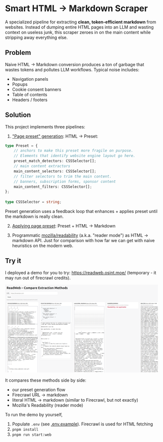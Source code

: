 # Smart HTML → Markdown Scraper

A specialized pipeline for extracting **clean, token-efficient markdown** from websites.
Instead of dumping entire HTML pages into an LLM and wasting context on useless junk, this scraper zeroes in on the main content while stripping away everything else.

## Problem

Naive HTML -> Markdown conversion produces a ton of garbage that wastes tokens and pollutes LLM workflows. Typical noise includes:

- Navigation panels
- Popups
- Cookie consent banners
- Table of contents
- Headers / footers

## Solution

This project implements three pipelines:

1. ["Page preset" generation](src/presets/suggestPreset.ts): HTML -> Preset:

```typescript
type Preset = {
    // anchors to make this preset more fragile on purpose.
    // Elements that identify website engine layout go here.
    preset_match_detectors: CSSSelector[];
    // main content extractors
    main_content_selectors: CSSSelector[];
    // filter selectors to trim the main content.
    // banners, subscription forms, sponsor content
    main_content_filters: CSSSelector[];
};

type CSSSelector = string;
```

Preset generation uses a feedback loop that enhances + applies preset until the markdown is really clean.

2. [Applying page preset](./src/presets/applyPreset.ts): Preset + HTML -> Markdown

3. Programmatic [mozilla/readability](https://github.com/mozilla/readability) (a.k.a. "reader mode") as HTML -> markdown API. Just for comparison with how far we can get with naive heuristics on the modern web.

## Try it

I deployed a demo for you to try: https://readweb.osint.moe/ (temporary - it may run out of firecrawl credits).

![demo page](./img/webserver.png)

It compares these methods side by side:

- our preset generation flow
- Firecrawl URL -> markdown
- literal HTML -> markdown (similar to Firecrawl, but not exactly)
- Mozilla's Readability (reader mode)

To run the demo by yourself,

1. Populate `.env` (see [.env.example](./.env.example)). Firecrawl is used for HTML fetching
2. `pnpm install`
3. `pnpm run start:web`
